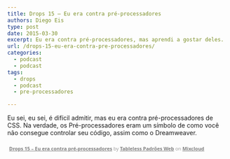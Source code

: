 ```yaml
---
title: Drops 15 – Eu era contra pré-processadores
authors: Diego Eis
type: post
date: 2015-03-30
excerpt: Eu era contra pré-processadores, mas aprendi a gostar deles.
url: /drops-15-eu-era-contra-pre-processadores/
categories:
  - podcast
  - podcast
tags:
  - drops
  - podcast
  - pre-processadores

---
```

Eu sei, eu sei, é difícil admitir, mas eu era contra pré-processadores de CSS. Na verdade, os Pré-processadores eram um símbolo de como você não consegue controlar seu código, assim como o Dreamweaver.



<div style="clear: both; height: 3px; width: auto;">
</div>

<p style="display: block; font-size: 11px; font-family: &quot;Open Sans&quot;,Helvetica,Arial,sans-serif; margin: 0px; padding: 3px 4px; color: rgb(153, 153, 153); width: auto;">
  <a href="https://www.mixcloud.com/tableless/drops-15-eu-era-contra-pr%C3%A9-processadores/?utm_source=widget&utm_medium=web&utm_campaign=base_links&utm_term=resource_link" target="_blank" style="color:#808080; font-weight:bold;">Drops 15 &#8211; Eu era contra pré-processadores</a><span> by </span><a href="https://www.mixcloud.com/tableless/?utm_source=widget&utm_medium=web&utm_campaign=base_links&utm_term=profile_link" target="_blank" style="color:#808080; font-weight:bold;">Tableless Padrões Web</a><span> on </span><a href="https://www.mixcloud.com/?utm_source=widget&utm_medium=web&utm_campaign=base_links&utm_term=homepage_link" target="_blank" style="color:#808080; font-weight:bold;"> Mixcloud</a>
</p>

<div style="clear: both; height: 3px; width: auto;">
</div>